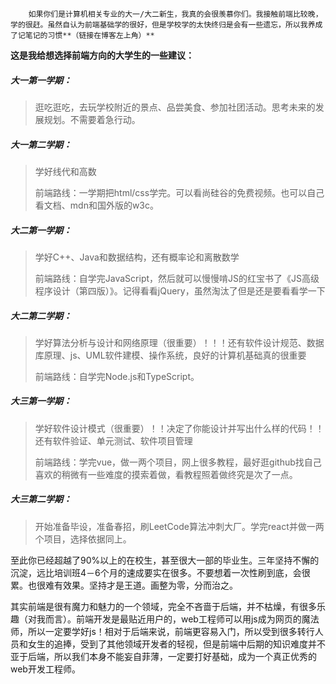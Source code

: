 		如果你们是计算机相关专业的大一/大二新生，我真的会很羡慕你们。我接触前端比较晚，学的很赶。虽然自认为前端基础学的很好，但是学校学的太快终归是会有一些遗忘，所以我养成了记笔记的习惯**（链接在博客左上角）**

**这是我给想选择前端方向的大学生的一些建议：**

##### **大一第一学期：**

> 逛吃逛吃，去玩学校附近的景点、品尝美食、参加社团活动。思考未来的发展规划。不需要着急行动。

##### **大一第二学期：**

> 学好线代和高数
>
> 前端路线：一学期把html/css学完。可以看尚硅谷的免费视频。也可以自己看文档、mdn和国外版的w3c。

##### **大二第一学期：**

> 学好C++、Java和数据结构，还有概率论和离散数学
>
> 前端路线：自学完JavaScript，然后就可以慢慢啃JS的红宝书了《JS高级程序设计（第四版）》。记得看看jQuery，虽然淘汰了但是还是要看看学一下

##### **大二第二学期：**

>  学好算法分析与设计和网络原理（很重要）！！！还有软件设计规范、数据库原理、js、UML软件建模、操作系统，良好的计算机基础真的很重要
>
> 前端路线：自学完Node.js和TypeScript。

##### **大三第一学期：**

> 学好软件设计模式（很重要）！！决定了你能设计并写出什么样的代码！！还有软件验证、单元测试、软件项目管理
>
> 前端路线：学完vue，做一两个项目，网上很多教程，最好逛github找自己喜欢的稍微有一些难度的摸索着做，看教程照着做终究是次了一点。

##### **大三第二学期：**

> 开始准备毕设，准备春招，刷LeetCode算法冲刺大厂。学完react并做一两个项目，选择依据同上。

​		至此你已经超越了90%以上的在校生，甚至很大一部的毕业生。三年坚持不懈的沉淀，远比培训班4－6个月的速成要实在很多。不要想着一次性刷到底，会很累。也很难有效果。坚持才是王道。画整为零，分而治之。

​		其实前端是很有魔力和魅力的一个领域，完全不吝啬于后端，并不枯燥，有很多乐趣（对我而言）。前端开发是最贴近用户的，web工程师可以用js成为网页的魔法师，所以一定要学好js！相对于后端来说，前端更容易入门，所以受到很多转行人员和女生的追捧，受到了其他领域开发者的轻视，但是前端中后期的知识难度并不亚于后端，所以我们本身不能妄自菲薄，一定要打好基础，成为一个真正优秀的web开发工程师。